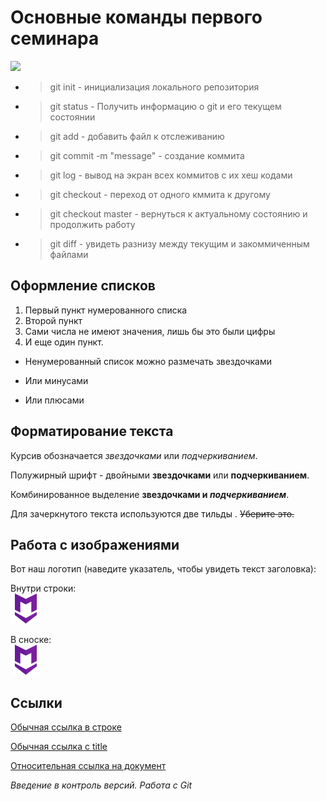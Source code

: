 

# Основные команды первого семинара

![](https://fuzeservers.ru/wp-content/uploads/3/0/c/30c29ce4cc08523ecc6e1f205bc207d0.jpeg)

* > git init - инициализация локального репозитория

* > git status - Получить информацию о git и его текущем состоянии

* > git add - добавить файл к отслеживанию 

* > git commit -m "message" - создание коммита

* > git log - вывод на экран всех коммитов с их хеш кодами 

* > git checkout - переход от одного кммита к другому

* > git checkout master - вернуться к актуальному состоянию и продолжить работу

* > git diff - увидеть разнизу между текущим и закоммиченным файлами

## Оформление списков
1. Первый пункт нумерованного списка
2. Второй пункт 
1. Сами числа не имеют значения, лишь бы это были цифры
4. И еще один пункт.

* Ненумерованный список можно размечать звездочками
- Или минусами
+ Или плюсами

## Форматирование текста
Курсив обозначается *звездочками* или _подчеркиванием_.

Полужирный шрифт - двойными **звездочками** или __подчеркиванием__.

Комбинированное выделение **звездочками и _подчеркиванием_**.

Для зачеркнутого текста используются две тильды . ~~Уберите это.~~
## Работа с изображениями
Вот наш логотип (наведите указатель, чтобы увидеть текст заголовка):

Внутри строки:  
![alt-текст](https://github.com/adam-p/markdown-here/raw/master/src/common/images/icon48.png "Текст заголовка логотипа 1")

В сноске:  
![alt-текст][logo]

[logo]: https://github.com/adam-p/markdown-here/raw/master/src/common/images/icon48.png "Текст заголовка логотипа 2"

## Ссылки
[Обычная ссылка в строке](https://www.google.com)

[Обычная ссылка с title](https://www.google.com "Сайт Google")

[Относительная ссылка на документ](../blob/master/LICENSE)



*Введение в контроль версий. Работа с Git*
